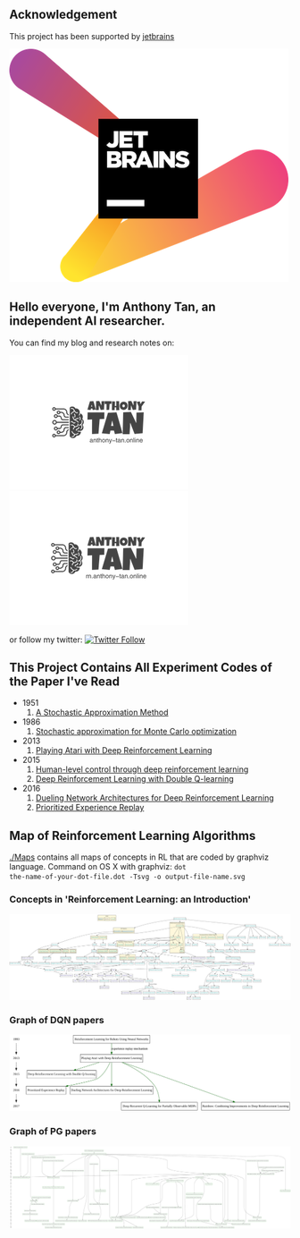 ## Acknowledgement
This project has been supported by [jetbrains](https://www.jetbrains.com/) 


[![](./jetbrains-variant-2.png)](https://www.jetbrains.com/) 

## Hello everyone, I'm Anthony Tan, an independent AI researcher. 

You can find my blog and research notes on:

[![website_online](./logo_online.png)](https://anthony-tan.online)
[![Website_rn](./logo_rn.png)](https://rn.anthony-tan.online)

or follow my twitter: 
[![Twitter Follow](https://img.shields.io/twitter/follow/anthony_tan?color=1DA1F2&logo=twitter&style=for-the-badge)](https://twitter.com/anthony_s_tan)

## This Project Contains All Experiment Codes of the Paper I've Read
- 1951
    1. [A Stochastic Approximation Method](./policy-search_methods/Robbins-Monro_Method)
- 1986
    1. [Stochastic approximation for Monte Carlo optimization](./policy-search_methods/Stochastic_Approximation_for_Monte_Carlo_Optimization)
- 2013
    1. [Playing Atari with Deep Reinforcement Learning](./value-based_methods/DQN)
- 2015
    1. [Human-level control through deep reinforcement learning](./value-based_methods/DQN)
    2. [Deep Reinforcement Learning with Double Q-learning](./value-based_methods/double_DQN)
- 2016
    1. [Dueling Network Architectures for Deep Reinforcement Learning](./value-based_methods/dueling_network)
    2. [Prioritized Experience Replay](./value-based_methods/proportional_prioritization)

## Map of Reinforcement Learning Algorithms
[./Maps](./Maps) contains all maps of concepts in RL that are coded by graphviz language.
Command on OS X with graphviz:
<code>dot the-name-of-your-dot-file.dot -Tsvg -o output-file-name.svg</code>


### Concepts in 'Reinforcement Learning: an Introduction'
![](./Maps/RLAI.svg)


### Graph of DQN papers
![](./Maps/DQN_graph.svg)


### Graph of PG papers
![](./Maps/PG_graph.svg)